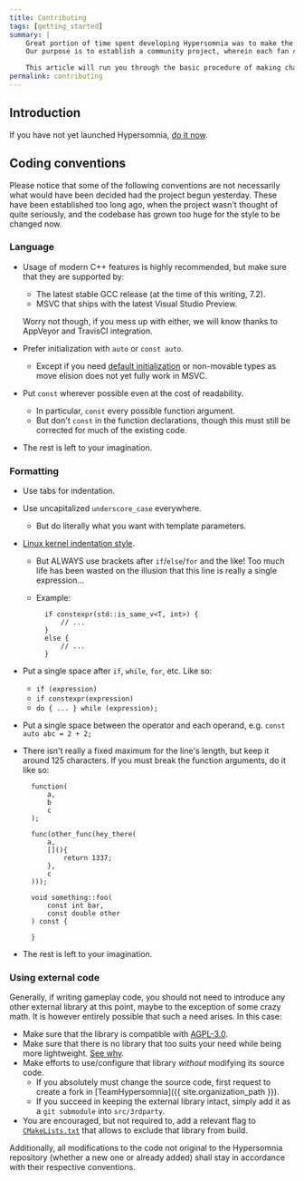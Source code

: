 ```yaml
---
title: Contributing
tags: [getting_started]
summary: |
    Great portion of time spent developing Hypersomnia was to make the codebase possible to be understood by newcomers.  
    Our purpose is to establish a community project, wherein each fan can improve the game with reasonable amount of effort.

    This article will run you through the basic procedure of making changes to the Hypersomnia source code. 
permalink: contributing
---
```


## Introduction

If you have not yet launched Hypersomnia, [do it now]({{site.repo_path}}#how-to-build).

## Coding conventions

Please notice that some of the following conventions are not necessarily what would have been decided had the project begun yesterday.
These have been established too long ago, when the project wasn't thought of quite seriously, and the codebase has grown too huge for the style to be changed now.

### Language

- Usage of modern C++ features is highly recommended, but make sure that they are supported by:
    - The latest stable GCC release (at the time of this writing, 7.2).
    - MSVC that ships with the latest Visual Studio Preview.

    Worry not though, if you mess up with either, we will know thanks to AppVeyor and TravisCI integration.

- Prefer initialization with ``auto`` or ``const auto``.
    - Except if you need [default initialization](http://en.cppreference.com/w/cpp/language/default_initialization) or non-movable types as move elision does not yet fully work in MSVC.

- Put ```const``` wherever possible even at the cost of readability. 
    - In particular, ```const``` every possible function argument.
    - But don't ```const``` in the function declarations, though this must still be corrected for much of the existing code.

- The rest is left to your imagination.

### Formatting

- Use tabs for indentation.
- Use uncapitalized ```underscore_case``` everywhere.
    - But do literally what you want with template parameters.
- [Linux kernel indentation style](https://en.wikipedia.org/wiki/Indentation_style#K.26R).
    - But ALWAYS use brackets after ``if``/``else``/``for`` and the like! Too much life has been wasted on the illusion that this line is really a single expression...
    - Example:

            if constexpr(std::is_same_v<T, int>) {
            	// ...
            }
            else {
            	// ...
            }
        
- Put a single space after ``if``, ``while``, ``for``, etc. Like so:
    - ```if (expression)``` 
    - ```if constexpr(expression)```
    - ```do { ... } while (expression);```
- Put a single space between the operator and each operand, e.g. ``const auto abc = 2 + 2;``
- There isn't really a fixed maximum for the line's length, but keep it around 125 characters. If you must break the function arguments, do it like so:

        
        function(
        	a,
        	b
        	c
        );
        
        func(other_func(hey_there(
        	a,
        	[](){
        		return 1337;
        	},
        	c
        )));

        void something::foo(
			const int bar,
			const double other
		) const {

		}
        

- The rest is left to your imagination.

### Using external code

Generally, if writing gameplay code, you should not need to introduce any other external library at this point, maybe to the exception of some crazy math.
It is however entirely possible that such a need arises. In this case:
- Make sure that the library is compatible with [AGPL-3.0](https://github.com/TeamHypersomnia/Hypersomnia/blob/master/LICENSE.md).
- Make sure that there is no library that too suits your need while being more lightweight. [See why](core_principles#using-external-code).
- Make efforts to use/configure that library *without* modifying its source code. 
    - If you absolutely must change the source code, first request to create a fork in [TeamHypersomnia]({{ site.organization_path }}).
    - If you succeed in keeping the external library intact, simply add it as a ```git submodule``` into ```src/3rdparty```.
- You are encouraged, but not required to, add a relevant flag to [```CMakeLists.txt```](CMakeLists) that allows to exclude that library from build.

Additionally, all modifications to the code not original to the Hypersomnia repository (whether a new one or already added) shall stay in accordance with their respective conventions.

